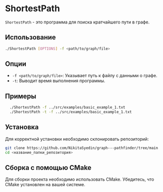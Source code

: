 # ShortestPath

`ShortestPath` - это программа для поиска кратчайшего пути в графе.

## Использование

```bash
./ShortestPath [OPTIONS] -f <path/to/graph/file>
```

## Опции
* ```-f <path/to/graph/file>```: Указывает путь к файлу с данными о графе.
* ```-t```: Выводит время выполнения программы.
## Примеры

```bash
  ./ShortestPath -f ../src/examples/basic_example_1.txt
  ./ShortestPath -t -f ../src/examples/basic_example_1.txt
```  
## Установка

Для корректной установки необходимо склонировать репозиторий:

```bash
git clone https://github.com/NikitaSyedin/graph---pathfinder/tree/main
cd <название_папки_репозитория>
```

## Сборка с помощью CMake

Для сборки проекта необходимо использовать CMake. Убедитесь, что CMake установлен на вашей системе.

